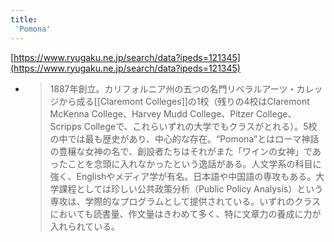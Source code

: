 ```yaml
---
title:
 'Pomona'
---
```


[https://www.ryugaku.ne.jp/search/data?ipeds=121345](https://www.ryugaku.ne.jp/search/data?ipeds=121345)
- > 1887年創立。カリフォルニア州の五つの名門リベラルアーツ・カレッジから成る[[Claremont Colleges]]の1校（残りの4校はClaremont McKenna College、Harvey Mudd College、Pitzer College、Scripps Collegeで、これらいずれの大学でもクラスがとれる）。5校の中では最も歴史があり、中心的な存在。“Pomona”とはローマ神話の豊穣な女神の名で、創設者たちはそれがまた「ワインの女神」であったことを念頭に入れなかったという逸話がある。人文学系の科目に強く、Englishやメディア学が有名。日本語や中国語の専攻もある。大学課程としては珍しい公共政策分析（Public Policy Analysis）という専攻は、学際的なプログラムとして提供されている。いずれのクラスにおいても読書量、作文量はきわめて多く、特に文章力の養成に力が入れられている。

